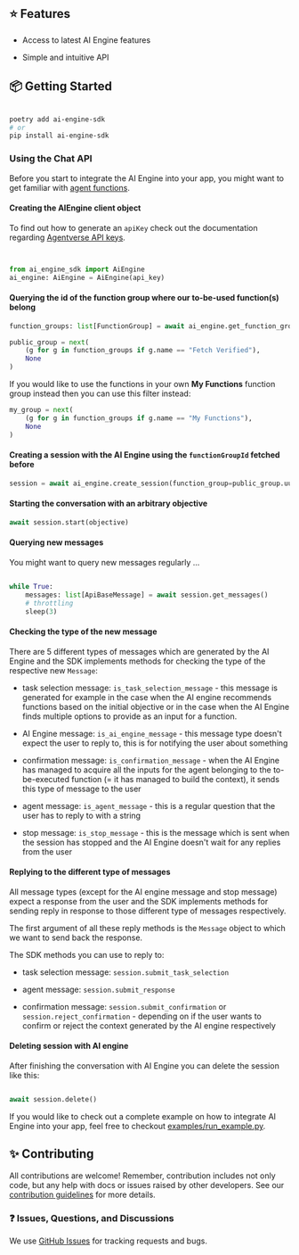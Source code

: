 ## ⭐️ Features

- Access to latest AI Engine features

- Simple and intuitive API

  

## 📦 Getting Started

  

```bash

poetry add ai-engine-sdk
# or 
pip install ai-engine-sdk

```

  

### Using the Chat API

Before you start to integrate the AI Engine into your app, you might want to get familiar with [agent functions](https://fetch.ai/docs/guides/agents/intermediate/agent-functions).

  

#### Creating the AIEngine client object

To find out how to generate an <code>apiKey</code> check out the documentation regarding [Agentverse API keys](https://fetch.ai/docs/guides/apis/agent-function-creation-apis).

```python


from ai_engine_sdk import AiEngine
ai_engine: AiEngine = AiEngine(api_key)

```

  

#### Querying the id of the function group where our to-be-used function(s) belong

```python
function_groups: list[FunctionGroup] = await ai_engine.get_function_groups()

public_group = next(
	(g for g in function_groups if g.name == "Fetch Verified"), 
	None
)
```

If you would like to use the functions in your own **My Functions** function group instead then you can use this filter instead:

```python
my_group = next(
	(g for g in function_groups if g.name == "My Functions"), 
	None
)
```

  

#### Creating a session with the AI Engine using the <code>functionGroupId</code> fetched before

```python
session = await ai_engine.create_session(function_group=public_group.uuid)
```

  

#### Starting the conversation with an arbitrary objective

```python
await session.start(objective)
```

  

#### Querying new messages

You might want to query new messages regularly ...

  

```python

while True:
	messages: list[ApiBaseMessage] = await session.get_messages()
	# throttling
	sleep(3)

```

  

#### Checking the type of the new message

There are 5 different types of messages which are generated by the AI Engine and the SDK implements methods for checking the type of the respective new <code>Message</code>:

* task selection message: <code>is_task_selection_message</code> - this message is generated for example in the case when the AI engine recommends functions based on the initial objective or in the case when the AI Engine finds multiple options to provide as an input for a function.

* AI Engine message: <code>is_ai_engine_message</code> - this message type doesn't expect the user to reply to, this is for notifying the user about something

* confirmation message: <code>is_confirmation_message</code> - when the AI Engine has managed to acquire all the inputs for the agent belonging to the to-be-executed function (= it has managed to build the context), it sends this type of message to the user

* agent message: <code>is_agent_message</code> - this is a regular question that the user has to reply to with a string

* stop message: <code>is_stop_message</code> - this is the message which is sent when the session has stopped and the AI Engine doesn't wait for any replies from the user

  

#### Replying to the different type of messages

All message types (except for the AI engine message and stop message) expect a response from the user and the SDK implements methods for sending reply in response to those different type of messages respectively.

The first argument of all these reply methods is the <code>Message</code> object to which we want to send back the response.

The SDK methods you can use to reply to:

* task selection message: <code>session.submit_task_selection</code>

* agent message: <code>session.submit_response</code>

* confirmation message: <code>session.submit_confirmation</code> or <code>session.reject_confirmation</code> - depending on if the user wants to confirm or reject the context generated by the AI engine respectively

  

#### Deleting session with AI engine

After finishing the conversation with AI Engine you can delete the session like this:

```python

await session.delete()

```

  

If you would like to check out a complete example on how to integrate AI Engine into your app, feel free to checkout [examples/run_example.py](https://github.com/fetchai/ai-engine-sdk-python/blob/master/examples/run_example.py).

  

## ✨ Contributing

  

All contributions are welcome! Remember, contribution includes not only code, but any help with docs or issues raised by other developers. See our [contribution guidelines](https://github.com/fetchai/ai-engine-sdk-js/blob/main/CONTRIBUTING.md) for more details.

  

### ❓ Issues, Questions, and Discussions

  

We use [GitHub Issues](https://github.com/fetchai/ai-engine-sdk-python/issues) for tracking requests and bugs.
